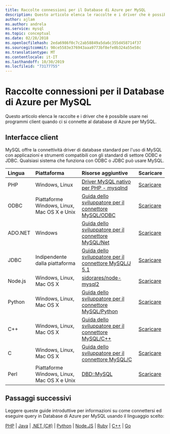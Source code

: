 ```yaml
---
title: Raccolte connessioni per il Database di Azure per MySQL
description: Questo articolo elenca le raccolte e i driver che è possibile usare nei programmi client quando ci si connette al database di Azure per MySQL.
author: ajlam
ms.author: andrela
ms.service: mysql
ms.topic: conceptual
ms.date: 02/28/2018
ms.openlocfilehash: 2eda6986f0c7c2ab58849a5da6c355d458714f37
ms.sourcegitcommit: 98ce5583e376943aaa9773bf8efe0b324a55e58c
ms.translationtype: MT
ms.contentlocale: it-IT
ms.lasthandoff: 10/30/2019
ms.locfileid: "73177755"
---
```

# <a name="connection-libraries-for-azure-database-for-mysql"></a>Raccolte connessioni per il Database di Azure per MySQL
Questo articolo elenca le raccolte e i driver che è possibile usare nei programmi client quando ci si connette al database di Azure per MySQL.

## <a name="client-interfaces"></a>Interfacce client
MySQL offre la connettività driver di database standard per l'uso di MySQL con applicazioni e strumenti compatibili con gli standard di settore ODBC e JDBC. Qualsiasi sistema che funziona con ODBC o JDBC può usare MySQL.

| **Lingua** | **Piattaforma** | **Risorse aggiuntive** | **Scaricare** |
| :----------- | :------------| :-----------------------| :------------|
| PHP | Windows, Linux | [Driver MySQL nativo per PHP - mysqlnd](https://dev.mysql.com/downloads/connector/php-mysqlnd/) | [Scaricare](https://secure.php.net/downloads.php) |
| ODBC | Piattaforme Windows, Linux, Mac OS X e Unix | [Guida dello sviluppatore per il connettore MySQL/ODBC](https://dev.mysql.com/doc/connector-odbc/en/) | [Scaricare](https://dev.mysql.com/downloads/connector/odbc/) |
| ADO.NET | Windows | [Guida dello sviluppatore per il connettore MySQL/Net](https://dev.mysql.com/doc/connector-net/en/) | [Scaricare](https://dev.mysql.com/downloads/connector/net/) |
| JDBC | Indipendente dalla piattaforma | [Guida dello sviluppatore per il connettore MySQL/J 5.1](https://dev.mysql.com/doc/connector-j/5.1/en/) | [Scaricare](https://dev.mysql.com/downloads/connector/j/) |
| Node.js | Windows, Linux, Mac OS X | [sidorares/node-mysql2](https://github.com/sidorares/node-mysql2/tree/master/documentation) | [Scaricare](https://github.com/sidorares/node-mysql2) |
| Python | Windows, Linux, Mac OS X | [Guida dello sviluppatore per il connettore MySQL/Python](https://dev.mysql.com/doc/connector-python/en/) | [Scaricare](https://dev.mysql.com/downloads/connector/python/) |
| C++ | Windows, Linux, Mac OS X | [Guida dello sviluppatore per il connettore MySQL/C++](https://dev.mysql.com/doc/connector-cpp/en/) | [Scaricare](https://dev.mysql.com/downloads/connector/python/) |
| C | Windows, Linux, Mac OS X | [Guida dello sviluppatore per il connettore MySQL/C](https://dev.mysql.com/doc/refman/8.0/en/c-api.html) | [Scaricare](https://dev.mysql.com/downloads/connector/c/)
| Perl | Piattaforme Windows, Linux, Mac OS X e Unix | [DBD::MySQL](https://metacpan.org/pod/DBD::mysql) | [Scaricare](https://metacpan.org/pod/DBD::mysql) |


## <a name="next-steps"></a>Passaggi successivi
Leggere queste guide introduttive per informazioni su come connettersi ed eseguire query in Database di Azure per MySQL usando il linguaggio scelto:

[PHP](./connect-php.md) | [Java](./connect-java.md) |  [.NET (C#)](./connect-csharp.md) | [Python](./connect-python.md) | [Node.JS](./connect-nodejs.md) | [Ruby](./connect-ruby.md) | [C++](connect-cpp.md) | [Go](./connect-go.md)

